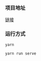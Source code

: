 ### 项目地址
[链接](https://hhzzcc.github.io/image-to-matrix/dist)

### 运行方式
```
yarn

yarn run serve

```

